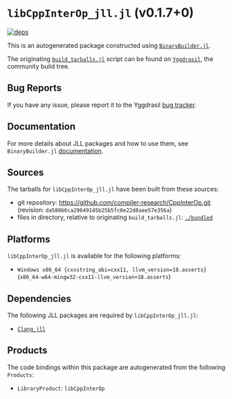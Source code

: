 # `libCppInterOp_jll.jl` (v0.1.7+0)

[![deps](https://juliahub.com/docs/libCppInterOp_jll/deps.svg)](https://juliahub.com/ui/Packages/General/libCppInterOp_jll/)

This is an autogenerated package constructed using [`BinaryBuilder.jl`](https://github.com/JuliaPackaging/BinaryBuilder.jl).

The originating [`build_tarballs.jl`](https://github.com/JuliaPackaging/Yggdrasil/blob/90fc87745be9d34739946170fbf2a077e366c03a/L/libCppInterOp/build_tarballs.jl) script can be found on [`Yggdrasil`](https://github.com/JuliaPackaging/Yggdrasil/), the community build tree.

## Bug Reports

If you have any issue, please report it to the Yggdrasil [bug tracker](https://github.com/JuliaPackaging/Yggdrasil/issues).

## Documentation

For more details about JLL packages and how to use them, see `BinaryBuilder.jl` [documentation](https://docs.binarybuilder.org/stable/jll/).

## Sources

The tarballs for `libCppInterOp_jll.jl` have been built from these sources:

* git repository: https://github.com/compiler-research/CppInterOp.git (revision: `da58066ca29649145b25b5fc0e22d8aee57e356a`)
* files in directory, relative to originating `build_tarballs.jl`: [`./bundled`](https://github.com/JuliaPackaging/Yggdrasil/tree/90fc87745be9d34739946170fbf2a077e366c03a/L/libCppInterOp/bundled)

## Platforms

`libCppInterOp_jll.jl` is available for the following platforms:

* `Windows x86_64 {cxxstring_abi=cxx11, llvm_version=18.asserts}` (`x86_64-w64-mingw32-cxx11-llvm_version+18.asserts`)

## Dependencies

The following JLL packages are required by `libCppInterOp_jll.jl`:

* [`Clang_jll`](https://github.com/JuliaBinaryWrappers/Clang_jll.jl)

## Products

The code bindings within this package are autogenerated from the following `Products`:

* `LibraryProduct`: `libCppInterOp`
